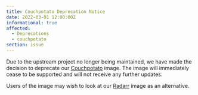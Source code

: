 ```yaml
---
title: Couchpotato Deprecation Notice
date: 2022-03-01 12:00:00Z
informational: true
affected:
  - Deprecations
  - couchpotato
section: issue
---
```


Due to the upstream project no longer being maintained, we have made the decision to deprecate our [Couchpotato](https://github.com/linuxserver/docker-couchpotato) image. The image will immediately cease to be supported and will not receive any further updates.

Users of the image may wish to look at our [Radarr](https://github.com/linuxserver/docker-radarr) image as an alternative.
